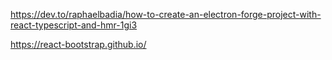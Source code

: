 https://dev.to/raphaelbadia/how-to-create-an-electron-forge-project-with-react-typescript-and-hmr-1gi3

https://react-bootstrap.github.io/
